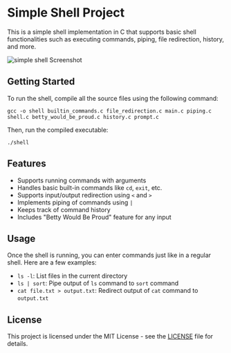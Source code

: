 # Simple Shell Project

This is a simple shell implementation in C that supports basic shell functionalities such as executing commands, piping, file redirection, history, and more.

![simple shell Screenshot](https://i.imgur.com/nwZrBHh.png)


## Getting Started

To run the shell, compile all the source files using the following command:
```
gcc -o shell builtin_commands.c file_redirection.c main.c piping.c shell.c betty_would_be_proud.c history.c prompt.c
```

Then, run the compiled executable:
```
./shell
```

## Features

- Supports running commands with arguments
- Handles basic built-in commands like `cd`, `exit`, etc.
- Supports input/output redirection using `<` and `>`
- Implements piping of commands using `|`
- Keeps track of command history
- Includes "Betty Would Be Proud" feature for any input

## Usage

Once the shell is running, you can enter commands just like in a regular shell. Here are a few examples:
- `ls -l`: List files in the current directory
- `ls | sort`: Pipe output of `ls` command to `sort` command
- `cat file.txt > output.txt`: Redirect output of `cat` command to `output.txt`

## License

This project is licensed under the MIT License - see the [LICENSE](LICENSE) file for details.
